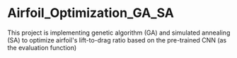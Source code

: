 # Airfoil_Optimization_GA_SA
This project is implementing genetic algorithm (GA) and simulated annealing (SA) to optimize airfoil's lift-to-drag ratio based on the pre-trained CNN (as the evaluation function)
